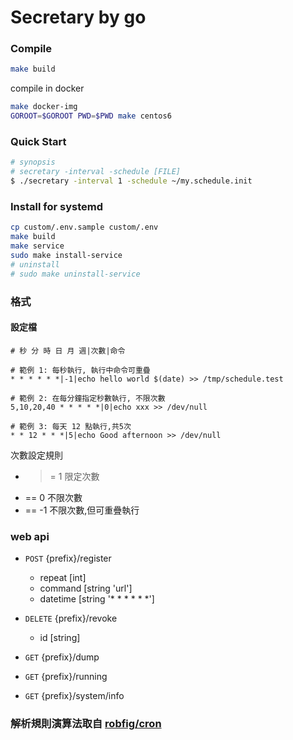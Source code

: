 # Secretary by go

### Compile

```sh
make build
```

compile in docker

```sh
make docker-img
GOROOT=$GOROOT PWD=$PWD make centos6
```

### Quick Start

```sh
# synopsis
# secretary -interval -schedule [FILE]
$ ./secretary -interval 1 -schedule ~/my.schedule.init
```

### Install for systemd

```sh
cp custom/.env.sample custom/.env
make build
make service
sudo make install-service
# uninstall
# sudo make uninstall-service
```

### 格式

#### 設定檔
```
# 秒 分 時 日 月 週|次數|命令

# 範例 1: 每秒執行, 執行中命令可重疊
* * * * * *|-1|echo hello world $(date) >> /tmp/schedule.test

# 範例 2: 在每分鐘指定秒數執行, 不限次數
5,10,20,40 * * * * *|0|echo xxx >> /dev/null

# 範例 3: 每天 12 點執行,共5次
* * 12 * * *|5|echo Good afternoon >> /dev/null
```

次數設定規則

* >= 1 限定次數
* == 0 不限次數
* == -1 不限次數,但可重疊執行

### web api

- `POST` {prefix}/register

    * repeat [int]
    * command [string 'url']
    * datetime [string '* * * * * *']

- `DELETE` {prefix}/revoke

    * id [string]

- `GET` {prefix}/dump
- `GET` {prefix}/running
- `GET` {prefix}/system/info

### 解析規則演算法取自 [robfig/cron]

[robfig/cron]:https://github.com/robfig/cron

